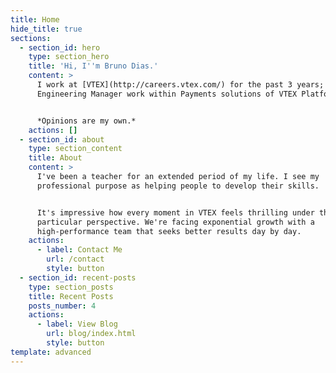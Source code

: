 ```yaml
---
title: Home
hide_title: true
sections:
  - section_id: hero
    type: section_hero
    title: 'Hi, I''m Bruno Dias.'
    content: >
      I work at [VTEX](http://careers.vtex.com/) for the past 3 years; I'm an
      Engineering Manager work within Payments solutions of VTEX Platform. 


      *Opinions are my own.*
    actions: []
  - section_id: about
    type: section_content
    title: About
    content: >
      I've been a teacher for an extended period of my life. I see my
      professional purpose as helping people to develop their skills.


      It's impressive how every moment in VTEX feels thrilling under this
      particular perspective. We're facing exponential growth with a
      high-performance team that seeks better results day by day.
    actions:
      - label: Contact Me
        url: /contact
        style: button
  - section_id: recent-posts
    type: section_posts
    title: Recent Posts
    posts_number: 4
    actions:
      - label: View Blog
        url: blog/index.html
        style: button
template: advanced
---
```

